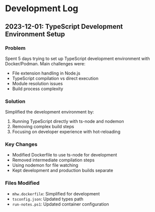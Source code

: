 # Development Log

## 2023-12-01: TypeScript Development Environment Setup

### Problem
Spent 5 days trying to set up TypeScript development environment with Docker/Podman. Main challenges were:
- File extension handling in Node.js
- TypeScript compilation vs direct execution
- Module resolution issues
- Build process complexity

### Solution
Simplified the development environment by:
1. Running TypeScript directly with ts-node and nodemon
2. Removing complex build steps
3. Focusing on developer experience with hot-reloading

### Key Changes
- Modified Dockerfile to use ts-node for development
- Removed intermediate compilation steps
- Using nodemon for file watching
- Kept development and production builds separate

### Files Modified
- `mhw.dockerfile`: Simplified for development
- `tsconfig.json`: Updated types path
- `run-notes.ps1`: Updated container configuration
